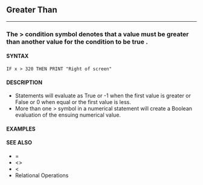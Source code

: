 ## Greater Than
---

### The > condition symbol denotes that a value must be greater than another value for the condition to be true .

#### SYNTAX

`IF x > 320 THEN PRINT "Right of screen"`

#### DESCRIPTION
* Statements will evaluate as True or -1 when the first value is greater or False or 0 when equal or the first value is less.
* More than one > symbol in a numerical statement will create a Boolean evaluation of the ensuing numerical value.


#### EXAMPLES


#### SEE ALSO
* =
* <>
* <
* Relational Operations
